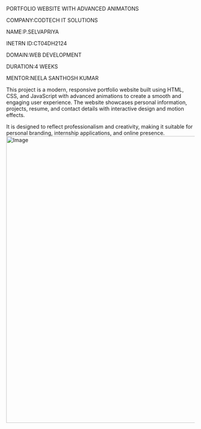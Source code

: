 PORTFOLIO WEBSITE WITH ADVANCED ANIMATONS

COMPANY:CODTECH IT SOLUTIONS

NAME:P.SELVAPRIYA

INETRN ID:CT04DH2124

DOMAIN:WEB DEVELOPMENT

DURATION:4 WEEKS

MENTOR:NEELA SANTHOSH KUMAR

This project is a modern, responsive portfolio website built using HTML, CSS, and JavaScript with advanced animations to create a smooth and engaging user experience. The website showcases personal information, projects, resume, and contact details with interactive design and motion effects.

It is designed to reflect professionalism and creativity, making it suitable for personal branding, internship applications, and online presence.
<img width="1366" height="768" alt="Image" src="https://github.com/user-attachments/assets/7946b46d-a457-4ae8-9eff-2a6fc6523abf" />
